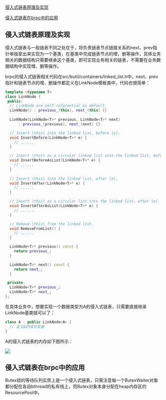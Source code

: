 [侵入式链表原理及实现](#侵入式链表原理及实现)

[侵入式链表在brpc中的应用](#侵入式链表在brpc中的应用)

## 侵入式链表原理及实现
侵入式链表与一般链表不同之处在于，将负责链表节点链接关系的next、prev指针单独拿出来实现为一个基类，在基类中完成链表节点的增、删等操作，具体业务相关的数据结构只需要继承这个基类，即可实现业务相关的链表，不需要在业务数据结构中实现增、删等操作。

brpc的侵入式链表相关代码在src/butil/containers/linked_list.h中，next、prev指针和链表节点的增、删操作都定义在LinkNode模板类中，代码也很简单：

```c++
template <typename T>
class LinkNode {
 public:
  // LinkNode are self-referential as default.
  LinkNode() : previous_(this), next_(this) {}
    
  LinkNode(LinkNode<T>* previous, LinkNode<T>* next)
      : previous_(previous), next_(next) {}

  // Insert |this| into the linked list, before |e|.
  void InsertBefore(LinkNode<T>* e) {
    // ......
  }

  // Insert |this| as a circular linked list into the linked list, before |e|.
  void InsertBeforeAsList(LinkNode<T>* e) {
    // ......
  }
    
  // Insert |this| into the linked list, after |e|.
  void InsertAfter(LinkNode<T>* e) {
    // ......
  }

  // Insert |this| as a circular list into the linked list, after |e|.
  void InsertAfterAsList(LinkNode<T>* e) {
    // ......
  }

  // Remove |this| from the linked list.
  void RemoveFromList() {
    // ......
  }

  LinkNode<T>* previous() const {
    return previous_;
  }

  LinkNode<T>* next() const {
    return next_;
  }

 private:
  LinkNode<T>* previous_;
  LinkNode<T>* next_;
};
```

在具体业务中，想要实现一个数据类型为A的侵入式链表，只需要直接继承LinkNode基类就可以了：

```c++
class A : public LinkNode<A> {
  // 定义A的成员变量
}
```

A的侵入式链表的内存如下图所示：

<img src="../images/linklist_1.png"/>

## 侵入式链表在brpc中的应用
Butex锁的等待队列实质上是一个侵入式链表，只需注意每一个ButexWaiter对象都分配在各自bthread的私有栈上，而Butex对象本身分配在heap内存区的ResourcePool中。

